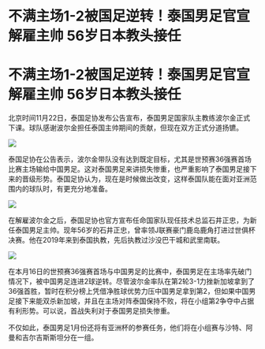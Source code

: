 # 不满主场1-2被国足逆转！泰国男足官宣解雇主帅 56岁日本教头接任

# 不满主场1-2被国足逆转！泰国男足官宣解雇主帅 56岁日本教头接任

北京时间11月22日，泰国足协发布公告宣布，泰国男足国家队主教练波尔金正式下课。球队感谢波尔金担任泰国主帅期间的贡献，但现在双方正式分道扬镳。

![](https://inews.gtimg.com/news_bt/OBDz_xvOwOWL2pkuVu4z1D3diP9VKHs5GyZk2eHQdPfG0AA/1000)

泰国足协在公告表示，波尔金带队没有达到既定目标，尤其是世预赛36强赛首场比赛主场输给中国男足。这对泰国男足来讲损失惨重，也严重影响了泰国男足接下来的晋级形势。泰国足协认为，现在是时候做出改变，这样泰国队能在面对亚洲范围内的球队时，有更充分地准备。

![](https://inews.gtimg.com/om_bt/O99ZzT_JvkwWAuq9j8B2k_yUbjlzRepKdnPUwnEKvuJrsAA/1000)

在解雇波尔金之后，泰国足协也官方宣布任命国家队现任技术总监石井正忠，为新任泰国男足主帅。现年56岁的石井正忠，曾率领J联赛豪门鹿岛鹿角打进过世俱杯决赛。他在2019年来到泰国执教，先后执教过沙没巴干城和武里南联。

![](https://inews.gtimg.com/om_bt/OjbNjFu6ByTzxVXTQ6GvtjKs_Lo4OjSlhp3bAB7IFYjagAA/1000)

在本月16日的世预赛36强赛首场与中国男足的比赛中，泰国男足在主场率先破门情况下，被中国男足连进2球逆转。尽管波尔金率队在第2轮3-1力挫新加坡拿到了36强首胜，暂时在积分榜上凭借净胜球优势力压中国男足拿到第2，但如果中国男足接下来能双杀新加坡，并且在主场对阵泰国保持不败，将在小组第2争夺中占据有利形势。可以说，首战失利对于泰国男足损失惨重。

不仅如此，泰国男足1月份还将有亚洲杯的参赛任务，他们将在小组赛与沙特、阿曼和吉尔吉斯斯坦分在一组。

